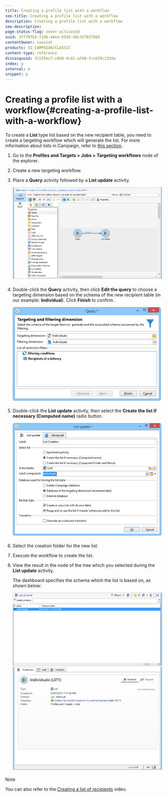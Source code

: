 ```yaml
---
title: Creating a profile list with a workflow
seo-title: Creating a profile list with a workflow
description: Creating a profile list with a workflow
seo-description: 
page-status-flag: never-activated
uuid: 3ff70fb3-71db-4dee-b556-48c32f837566
contentOwner: sauviat
products: SG_CAMPAIGN/CLASSIC
content-type: reference
discoiquuid: 7c535ec7-c0d4-4c41-af48-fcc639c233da
index: y
internal: n
snippet: y
---
```


# Creating a profile list with a workflow{#creating-a-profile-list-with-a-workflow}

To create a **List** type list based on the new recipient table, you need to create a targeting workflow which will generate the list. For more information about lists in Campaign, refer to [this section](/platform/using/creating-and-managing-lists.md#about-lists-in-adobe-campaign).

1. Go to the **Profiles and Targets > Jobs > Targeting workflows** node of the explorer.
1. Create a new targeting workflow.
1. Place a **Query** activity followed by a **List update** activity.

   ![](assets/mapping_create_list_workflow01.png)

1. Double-click the **Query** activity, then click **Edit the query** to choose a targeting dimension based on the schema of the new recipient table (in our example: **Individual**). Click **Finish** to confirm.

   ![](assets/mapping_create_list_workflow03.png)

1. Double-click the **List update** activity, then select the **Create the list if necessary (Computed name)** radio button.

   ![](assets/mapping_create_list_workflow02.png)

1. Select the creation folder for the new list.
1. Execute the workflow to create the list.
1. View the result in the node of the tree which you selected during the **List update** activity.

   The dashboard specifies the schema which the list is based on, as shown below:

   ![](assets/mapping_list_view.png)

>[!NOTE]
>
>You can also refer to the [Creating a list of recipients](https://helpx.adobe.com/campaign/kt/acc/using/acc-creating-a-list-of-recipients-feature-video-use.html) video.

